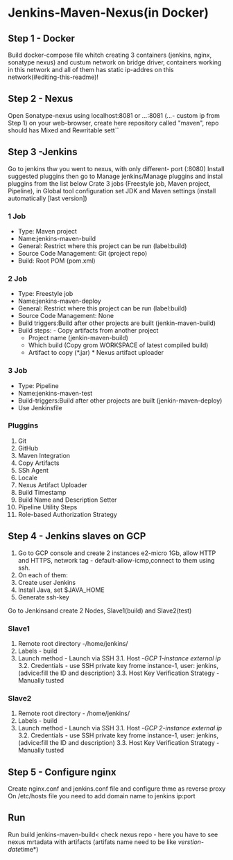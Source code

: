 # Jenkins-Maven-Nexus(in Docker)



## Step 1 - Docker

Build docker-compose file whitch creating 3 containers (jenkins, nginx, sonatype nexus) and custum network on bridge driver, containers working in this network and all of them has static ip-addres on this network(#editing-this-readme)!

## Step 2 - Nexus

Open Sonatype-nexus using localhost:8081 or *.*.*.*:8081 (*.*.*.*- custom ip from Step 1) on your web-browser, create here repository called "maven", repo should has Mixed and Rewritable sett``

## Step 3 -Jenkins

Go to jenkins thw you went to nexus, with only different- port (:8080)
Install suggested pluggins then go to Manage jenkins/Manage pluggins and instal pluggins from the list below
Crate 3 jobs (Freestyle job, Maven project, Pipeline), in Global tool configuration set JDK and Maven settings (install automatically [last version])

### 1 Job
+ Type: Maven project
+ Name:jenkins-maven-build
+ General: Restrict where this project can be run (label:build)
+ Source Code Management: Git (project repo)
+ Build: Root POM (pom.xml)

### 2 Job
+ Type: Freestyle job
+ Name:jenkins-maven-deploy
+ General: Restrict where this project can be run (label:build)
+ Source Code Management: None
+ Build triggers:Build after other projects are built (jenkin-maven-build)
+ Build steps: - Copy artifacts from another project
    - Project name (jenkin-maven-build)
    - Which build (Copy grom WORKSPACE of latest compiled build)
    - Artifact to copy (*.jar)
             * Nexus artifact uploader
             
### 3 Job
+ Type: Pipeline
+ Name:jenkins-maven-test
+ Build-triggers:Build after other projects are built (jenkin-maven-deploy)
+ Use Jenkinsfile

### Pluggins
1. Git
2. GitHub
3. Maven Integration
4. Copy Artifacts
5. SSh Agent
6. Locale
7. Nexus Artifact Uploader
8. Build Timestamp
9. Build Name and Description Setter
10. Pipeline Utility Steps
11. Role-based Authorization Strategy 

## Step 4 - Jenkins slaves on GCP

1. Go to GCP console and create 2 instances e2-micro 1Gb, allow HTTP and HTTPS, network tag - default-allow-icmp,connect to them using ssh.
2. On each of them:
3. Create user Jenkins
4. Install Java, set $JAVA_HOME
5. Generate ssh-key

Go to Jenkinsand create 2 Nodes, Slave1(build) and Slave2(test)

### Slave1 
1. Remote root directory -/home/jenkins/
2. Labels - build
3. Launch method - Launch via SSH
    3.1. Host -*GCP 1-instance external ip*
    3.2. Credentials - use SSH private key frome instance-1, user: jenkins, (advice:fill the ID and description)
    3.3. Host Key Verification Strategy - Manually tusted

### Slave2
1. Remote root directory - /home/jenkins/
2. Labels - build
3. Launch method - Launch via SSH
    3.1. Host -*GCP 2-instance external ip*
    3.2. Credentials - use SSH private key frome instance-1, user: jenkins, (advice:fill the ID and description)
    3.3. Host Key Verification Strategy - Manually tusted

## Step 5 - Configure nginx
Create nginx.conf and jenkins.conf file and configure thme as reverse proxy
On /etc/hosts file you need to add domain name to jenkins ip:port

## Run
Run build jenkins-maven-build< check nexus repo - here you have to see nexus mrtadata with artifacts
(artifats name need to be like *verstion*-*date*time*)

